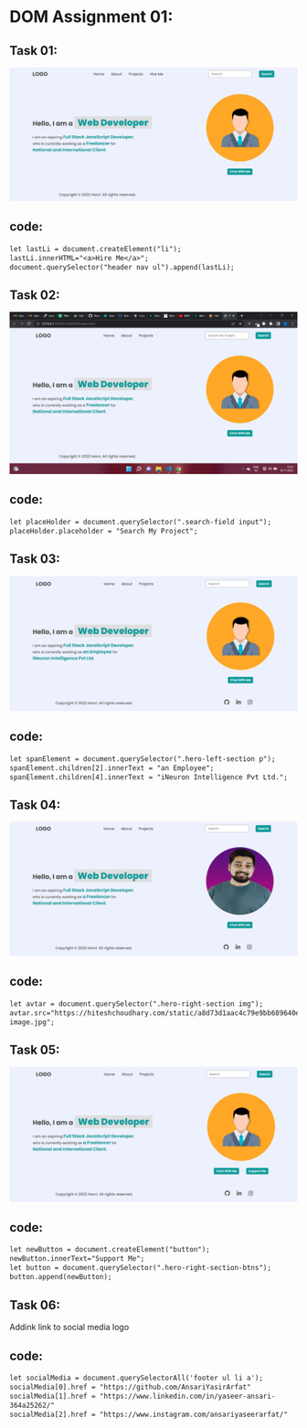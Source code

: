 # DOM Assignment 01:

## Task 01:
![output](./task1Output.png)
## code:


    let lastLi = document.createElement("li");
    lastLi.innerHTML="<a>Hire Me</a>";
    document.querySelector("header nav ul").append(lastLi);


## Task 02:
![output](./task2Output.png)
## code:

    let placeHolder = document.querySelector(".search-field input");
    placeHolder.placeholder = "Search My Project";  

 ## Task 03:
![output](./task3Output.png)
## code:


    let spanElement = document.querySelector(".hero-left-section p");
    spanElement.children[2].innerText = "an Employee";
    spanElement.children[4].innerText = "iNeuron Intelligence Pvt Ltd.";


 ## Task 04:
![output](./task4Output.png)
## code:


    let avtar = document.querySelector(".hero-right-section img");
    avtar.src="https://hiteshchoudhary.com/static/a8d73d1aac4c79e9bb689640e6090367/2eaab/person-image.jpg";


## Task 05:
![output](./task5Output.png)
## code:


    let newButton = document.createElement("button");
    newButton.innerText="Support Me";
    let button = document.querySelector(".hero-right-section-btns");
    button.append(newButton);

   


## Task 06:
Addink link to social media logo

## code:

    let socialMedia = document.querySelectorAll('footer ul li a');
    socialMedia[0].href = "https://github.com/AnsariYasirArfat"
    socialMedia[1].href = "https://www.linkedin.com/in/yaseer-ansari-364a25262/"
    socialMedia[2].href = "https://www.instagram.com/ansariyaseerarfat/"